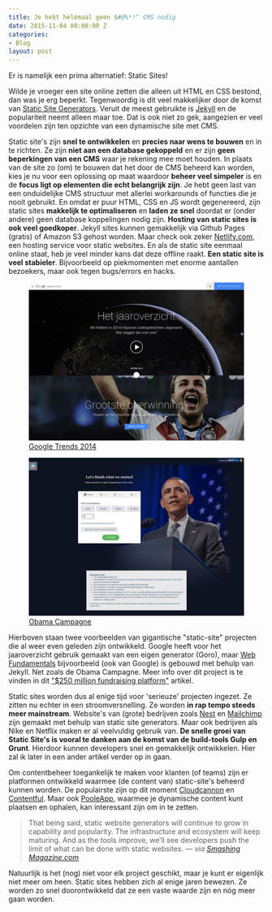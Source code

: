 ```yaml
---
title: Je hebt helemaal geen $#@%*!^ CMS nodig
date: 2015-11-04 00:00:00 Z
categories:
- Blog
layout: post
---
```


Er is namelijk een prima alternatief: Static Sites!

Wilde je vroeger een site online zetten die alleen uit HTML en CSS bestond, dan was je erg beperkt. Tegenwoordig is dit veel makkelijker door de komst van [Static Site Generators](https://staticsitegenerators.net/). Veruit de meest gebruikte is [Jekyll](http://jekyllrb.com/) en de populariteit neemt alleen maar toe. Dat is ook niet zo gek, aangezien er veel voordelen zijn ten opzichte van een dynamische site met CMS.

​Static site's zijn **snel te ontwikkelen** en **precies naar wens te bouwen** en in te richten. Ze zijn **niet aan een database gekoppeld** en er zijn **geen beperkingen van een CMS** waar je rekening mee moet houden. In plaats van de site zo (om) te bouwen dat het door de CMS beheerd kan worden, kies je nu voor een oplossing op maat waardoor **beheer veel simpeler** is en de **focus ligt op elementen die echt belangrijk zijn**. Je hebt geen last van een onduidelijke CMS structuur met allerlei workarounds of functies die je nooit gebruikt. En omdat er puur HTML, CSS en JS wordt gegenereerd, zijn static sites **makkelijk te optimaliseren** en **laden ze snel** doordat er (onder andere) geen database koppelingen nodig zijn. **Hosting van static sites is ook veel goedkoper**. Jekyll sites kunnen gemakkelijk via Github Pages (gratis) of Amazon S3 gehost worden. Maar check ook zeker [Netlify.com](http://netlify.com), een hosting service voor static websites. En als de static site eenmaal online staat, heb je veel minder kans dat deze offline raakt. **Een static site is veel stabieler**. Bijvoorbeeld op piekmomenten met enorme aantallen bezoekers, maar ook tegen bugs/errors en hacks.

<figure class="figure figure--left">
  <a href="https://www.google.nl/trends/2014/" class="figure__link">
    <img src="/assets/img/google-trends-2014.jpg" alt="Google Trends 2014" />
    <figcaption>Google Trends 2014</figcaption>
  </a>
</figure>

<figure class="figure figure--left">
  <a href="http://contribute.barackobama.com" class="figure__link">
    <img src="/assets/img/obama-campagne.jpg" alt="Obama Campagne" />
    <figcaption>Obama Campagne</figcaption>
  </a>
</figure>

Hierboven staan twee voorbeelden van gigantische "static-site" projecten die al weer even geleden zijn ontwikkeld. Google heeft voor het jaaroverzicht gebruik gemaakt van een eigen generator (Goro), maar [Web Fundamentals](https://developers.google.com/web/fundamentals/) bijvoorbeeld (ook van Google) is gebouwd met behulp van Jekyll. Net zoals de Obama Campagne. Meer info over dit project is te vinden in dit ["$250 million fundraising platform"](http://kylerush.net/blog/meet-the-obama-campaigns-250-million-fundraising-platform/) artikel.

Static sites worden dus al enige tijd voor 'serieuze' projecten ingezet. Ze zitten nu echter in een stroomversnelling. Ze worden **in rap tempo steeds meer mainstream**. Website's van (grote) bedrijven zoals [Nest](https://nest.com/) en [Mailchimp](http://mailchimp.com/) zijn gemaakt met behulp van static site generators. Maar ook bedrijven als Nike en Netflix maken er al veelvuldig gebruik van. **De snelle groei van Static Site's is vooral te danken aan de komst van de build-tools Gulp en Grunt**. Hierdoor kunnen developers snel en gemakkelijk ontwikkelen. Hier zal ik later in een ander artikel verder op in gaan.

Om contentbeheer toegankelijk te maken voor klanten (of teams) zijn er platformen ontwikkeld waarmee (de content van) static-site's beheerd kunnen worden. De populairste zijn op dit moment [Cloudcannon](http://cloudcannon.com/) en [Contentful](https://www.contentful.com/). Maar ook [PooleApp](http://pooleapp.com/), waarmee je dynamische content kunt plaatsen en ophalen, kan interessant zijn om in te zetten.

 > That being said, static website generators will continue to grow in capability and popularity. The infrastructure and ecosystem will keep maturing. And as the tools improve, we’ll see developers push the limit of what can be done with static websites.
 > <cite>&mdash; via [Smashing Magazine.com](http://www.smashingmagazine.com/2015/11/modern-static-website-generators-next-big-thing/)</cite>

Natuurlijk is het (nog) niet voor elk project geschikt, maar je kunt er eigenlijk niet meer om heen. Static sites hebben zich al enige jaren bewezen. Ze worden zo snel doorontwikkeld dat ze een vaste waarde zijn en nóg meer gaan worden.

